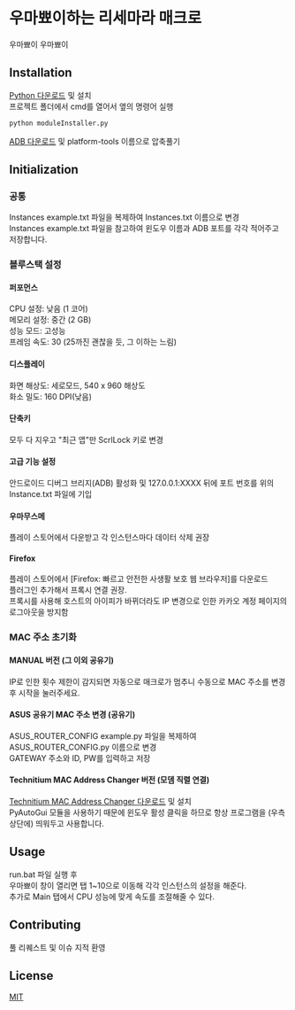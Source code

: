 # 우마뾰이하는 리세마라 매크로
우마뾰이 우마뾰이

## Installation
[Python 다운로드](https://www.python.org/) 및 설치  
프로젝트 폴더에서 cmd를 열어서 옆의 명령어 실행
```bash
python moduleInstaller.py
```

[ADB 다운로드](https://developer.android.com/studio/releases/platform-tools) 및 platform-tools 이름으로 압축풀기

## Initialization

### 공통
Instances example.txt 파일을 복제하여 Instances.txt 이름으로 변경  
Instances example.txt 파일을 참고하여 윈도우 이름과 ADB 포트를 각각 적어주고 저장합니다.

### 블루스택 설정
#### 퍼포먼스
CPU 설정: 낮음 (1 코어)  
메모리 설정: 중간 (2 GB)  
성능 모드: 고성능  
프레임 속도: 30 (25까진 괜찮을 듯, 그 이하는 느림)  

#### 디스플레이
화면 해상도: 세로모드, 540 x 960 해상도  
화소 밀도: 160 DPI(낮음)

#### 단축키
모두 다 지우고 "최근 앱"만 ScrlLock 키로 변경

#### 고급 기능 설정
안드로이드 디버그 브리지(ADB) 활성화 및 127.0.0.1:XXXX 뒤에 포트 번호를 위의 Instance.txt 파일에 기입

#### 우마무스메
플레이 스토어에서 다운받고 각 인스턴스마다 데이터 삭제 권장

#### Firefox
플레이 스토어에서 [Firefox: 빠르고 안전한 사생활 보호 웹 브라우저]를 다운로드  
플러그인 추가해서 프록시 연결 권장.  
프록시를 사용해 호스트의 아이피가 바뀌더라도 IP 변경으로 인한 카카오 계정 페이지의 로그아웃을 방지함


### MAC 주소 초기화

#### MANUAL 버전 (그 이외 공유기)
IP로 인한 횟수 제한이 감지되면 자동으로 매크로가 멈추니 수동으로 MAC 주소를 변경 후 시작을 눌러주세요.

#### ASUS 공유기 MAC 주소 변경 (공유기)
ASUS_ROUTER_CONFIG example.py 파일을 복제하여 ASUS_ROUTER_CONFIG.py 이름으로 변경  
GATEWAY 주소와 ID, PW를 입력하고 저장

#### Technitium MAC Address Changer 버전 (모뎀 직렬 연결)
[Technitium MAC Address Changer 다운로드](https://technitium.com/tmac/) 및 설치  
PyAutoGui 모듈을 사용하기 때문에 윈도우 활성 클릭을 하므로 항상 프로그램을 (우측 상단에) 띄워두고 사용합니다.


## Usage
run.bat 파일 실행 후  
우마뾰이 창이 열리면 탭 1~10으로 이동해 각각 인스턴스의 설정을 해준다.  
추가로 Main 탭에서 CPU 성능에 맞게 속도를 조절해줄 수 있다.


## Contributing
풀 리퀘스트 및 이슈 지적 환영


## License
[MIT](https://choosealicense.com/licenses/mit/)